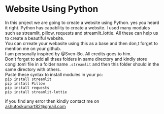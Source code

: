 # Website Using Python
In this project we are going to create a website using Python. yes you heard it right. Python has capability to create a website.
I used many modules such as streamlit, pillow, requests and streamlit_lottie. All these can help us to create a beautiful website.  
You can crreate your webasite using this as a base and then don,t forget to mention me on your github.  
I am personally inspired by @Sven-Bo. All credits goes to him.  
Don't forget to add all thses folders in same directory and kindly store congi.toml file in a folder name ```.streamlit``` and then this folder should in the same directory with others.  
Paste these syntax to install modules in your pc:  
```pip install streamlit```  
```pip install Pillow```  
```pip install requests```  
```pip install streamlit-lottie```

if you find any error then kindly contact me on ashutoskumart82@gmail.com
